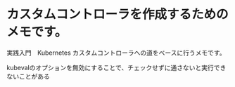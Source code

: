 # カスタムコントローラを作成するためのメモです。

実践入門　Kubernetes カスタムコントローラへの道をベースに行うメモです。

kubevalのオプションを無効にすることで、チェックせずに通さないと実行できないことがある
